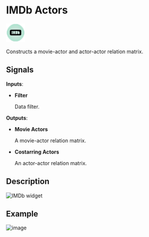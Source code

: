 IMDb Actors
===========

![IMDB Actors widget icon](icons/imdb-actors.png)

Constructs a movie-actor and actor-actor relation matrix.

Signals
-------

**Inputs**:

- **Filter**

  Data filter.

**Outputs**:

- **Movie Actors**

  A movie-actor relation matrix.

- **Costarring Actors**

  An actor-actor relation matrix.

Description
-----------


![IMDb widget](images/GEOdataset-stamped.png)



Example
-------



<img src="images/GEODataSets-Example2.png" alt="image" width="600">

